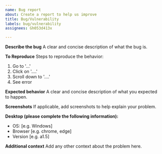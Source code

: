 ```yaml
---
name: Bug report
about: Create a report to help us improve
title: Bug/Vulnerability
labels: bug/vulnerability
assignees: Gh053d413x

---
```


**Describe the bug**
A clear and concise description of what the bug is.

**To Reproduce**
Steps to reproduce the behavior:
1. Go to '...'
2. Click on '....'
3. Scroll down to '....'
4. See error

**Expected behavior**
A clear and concise description of what you expected to happen.

**Screenshots**
If applicable, add screenshots to help explain your problem.

**Desktop (please complete the following information):**
 - OS: [e.g. Windows]
 - Browser [e.g. chrome, edge]
 - Version [e.g. a1.5]

**Additional context**
Add any other context about the problem here.
